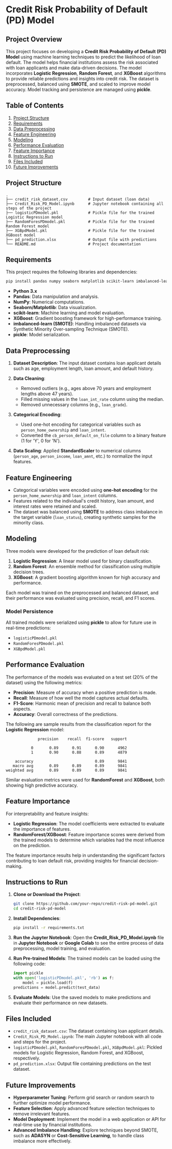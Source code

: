 

# Credit Risk Probability of Default (PD) Model

## Project Overview

This project focuses on developing a **Credit Risk Probability of Default (PD) Model** using machine learning techniques to predict the likelihood of loan default. The model helps financial institutions assess the risk associated with loan applicants and make data-driven decisions. The model incorporates **Logistic Regression**, **Random Forest**, and **XGBoost** algorithms to provide reliable predictions and insights into credit risk. The dataset is preprocessed, balanced using **SMOTE**, and scaled to improve model accuracy. Model tracking and persistence are managed using **pickle**.

## Table of Contents

1. [Project Structure](#project-structure)
2. [Requirements](#requirements)
3. [Data Preprocessing](#data-preprocessing)
4. [Feature Engineering](#feature-engineering)
5. [Modeling](#modeling)
6. [Performance Evaluation](#performance-evaluation)
7. [Feature Importance](#feature-importance)
8. [Instructions to Run](#instructions-to-run)
9. [Files Included](#files-included)
10. [Future Improvements](#future-improvements)

## Project Structure

```
.
├── credit_risk_dataset.csv         # Input dataset (loan data)
├── Credit_Risk_PD_Model.ipynb      # Jupyter notebook containing all steps of the project
├── logisticPDmodel.pkl             # Pickle file for the trained Logistic Regression model
├── RandomForesPDmodel.pkl          # Pickle file for the trained Random Forest model
├── XGBpdModel.pkl                  # Pickle file for the trained XGBoost model
├── pd_prediction.xlsx              # Output file with predictions
└── README.md                       # Project documentation
```

## Requirements

This project requires the following libraries and dependencies:

```bash
pip install pandas numpy seaborn matplotlib scikit-learn imbalanced-learn xgboost
```

- **Python 3.x**
- **Pandas**: Data manipulation and analysis.
- **NumPy**: Numerical computations.
- **Seaborn/Matplotlib**: Data visualization.
- **scikit-learn**: Machine learning and model evaluation.
- **XGBoost**: Gradient boosting framework for high-performance training.
- **imbalanced-learn (SMOTE)**: Handling imbalanced datasets via Synthetic Minority Over-sampling Technique (SMOTE).
- **pickle**: Model serialization.

## Data Preprocessing

1. **Dataset Description**: The input dataset contains loan applicant details such as age, employment length, loan amount, and default history.

2. **Data Cleaning**: 
   
   - Removed outliers (e.g., ages above 70 years and employment lengths above 47 years).
   - Filled missing values in the `loan_int_rate` column using the median.
   - Removed unnecessary columns (e.g., `loan_grade`).

3. **Categorical Encoding**: 
   
   - Used one-hot encoding for categorical variables such as `person_home_ownership` and `loan_intent`.
   - Converted the `cb_person_default_on_file` column to a binary feature (1 for 'Y', 0 for 'N').

4. **Data Scaling**: Applied **StandardScaler** to numerical columns (`person_age`, `person_income`, `loan_amnt`, etc.) to normalize the input features.

## Feature Engineering

- Categorical variables were encoded using **one-hot encoding** for the `person_home_ownership` and `loan_intent` columns.
- Features related to the individual's credit history, loan amount, and interest rates were retained and scaled.
- The dataset was balanced using **SMOTE** to address class imbalance in the target variable (`loan_status`), creating synthetic samples for the minority class.

## Modeling

Three models were developed for the prediction of loan default risk:

1. **Logistic Regression**: A linear model used for binary classification.
2. **Random Forest**: An ensemble method for classification using multiple decision trees.
3. **XGBoost**: A gradient boosting algorithm known for high accuracy and performance.

Each model was trained on the preprocessed and balanced dataset, and their performance was evaluated using precision, recall, and F1 scores.

### Model Persistence

All trained models were serialized using **pickle** to allow for future use in real-time predictions:

- `logisticPDmodel.pkl`
- `RandomForesPDmodel.pkl`
- `XGBpdModel.pkl`

## Performance Evaluation

The performance of the models was evaluated on a test set (20% of the dataset) using the following metrics:

- **Precision**: Measure of accuracy when a positive prediction is made.
- **Recall**: Measure of how well the model captures actual defaults.
- **F1-Score**: Harmonic mean of precision and recall to balance both aspects.
- **Accuracy**: Overall correctness of the predictions.

The following are sample results from the classification report for the **Logistic Regression** model:

```
              precision    recall  f1-score   support

           0       0.89      0.91      0.90      4962
           1       0.90      0.88      0.89      4879

    accuracy                           0.89      9841
   macro avg       0.89      0.89      0.89      9841
weighted avg       0.89      0.89      0.89      9841
```

Similar evaluation metrics were used for **RandomForest** and **XGBoost**, both showing high predictive accuracy.

## Feature Importance

For interpretability and feature insights:

- **Logistic Regression**: The model coefficients were extracted to evaluate the importance of features.
- **RandomForest/XGBoost**: Feature importance scores were derived from the trained models to determine which variables had the most influence on the prediction.

The feature importance results help in understanding the significant factors contributing to loan default risk, providing insights for financial decision-making.

## Instructions to Run

1. **Clone or Download the Project**:
   
   ```bash
   git clone https://github.com/your-repo/credit-risk-pd-model.git
   cd credit-risk-pd-model
   ```

2. **Install Dependencies**:
   
   ```bash
   pip install -r requirements.txt
   ```

3. **Run the Jupyter Notebook**:
   Open the **Credit_Risk_PD_Model.ipynb** file in **Jupyter Notebook** or **Google Colab** to see the entire process of data preprocessing, model training, and evaluation.

4. **Run Pre-trained Models**:
   The trained models can be loaded using the following code:
   
   ```python
   import pickle
   with open('logisticPDmodel.pkl', 'rb') as f:
       model = pickle.load(f)
   predictions = model.predict(test_data)
   ```

5. **Evaluate Models**:
   Use the saved models to make predictions and evaluate their performance on new datasets.

## Files Included

- `credit_risk_dataset.csv`: The dataset containing loan applicant details.
- `Credit_Risk_PD_Model.ipynb`: The main Jupyter notebook with all code and steps for the project.
- `logisticPDmodel.pkl`, `RandomForesPDmodel.pkl`, `XGBpdModel.pkl`: Pickled models for Logistic Regression, Random Forest, and XGBoost, respectively.
- `pd_prediction.xlsx`: Output file containing predictions on the test dataset.

## Future Improvements

- **Hyperparameter Tuning**: Perform grid search or random search to further optimize model performance.
- **Feature Selection**: Apply advanced feature selection techniques to remove irrelevant features.
- **Model Deployment**: Implement the model in a web application or API for real-time use by financial institutions.
- **Advanced Imbalance Handling**: Explore techniques beyond SMOTE, such as **ADASYN** or **Cost-Sensitive Learning**, to handle class imbalance more effectively.
